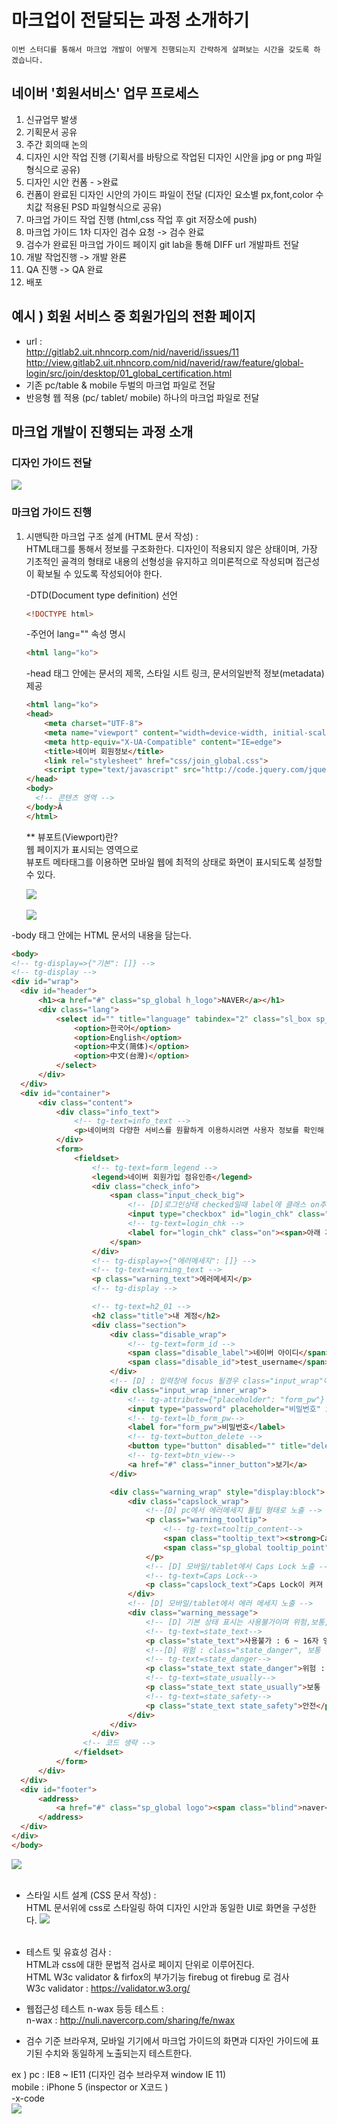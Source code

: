 # 마크업이 전달되는 과정 소개하기

    이번 스터디를 통해서 마크업 개발이 어떻게 진행되는지 간략하게 살펴보는 시간을 갖도록 하겠습니다.

## 네이버 '회원서비스' 업무 프로세스

1. 신규업무 발생
2. 기획문서 공유
3. 주간 회의때 논의
4. 디자인 시안 작업 진행 (기획서를 바탕으로 작업된 디자인 시안을 jpg or png 파일형식으로 공유)
5. 디자인 시안 컨폼 - >완료
6. 컨폼이 완료된 디자인 시안의 가이드 파일이 전달 (디자인 요소별 px,font,color 수치값 적용된 PSD 파일형식으로 공유)
7. 마크업 가이드 작업 진행 (html,css 작업 후 git 저장소에 push)
8. 마크업 가이드 1차 디자인 검수 요청 -> 검수 완료
9. 검수가 완료된 마크업 가이드 페이지 git lab을 통해 DIFF url 개발파트 전달
10. 개발 작업진행 -> 개발 완룐
11. QA 진행 -> QA 완료
12. 배포

## 예시 ) 회원 서비스 중 회원가입의 전환 페이지
- url :<br>
    http://gitlab2.uit.nhncorp.com/nid/naverid/issues/11<br>
    http://view.gitlab2.uit.nhncorp.com/nid/naverid/raw/feature/global-login/src/join/desktop/01_global_certification.html
- 기존 pc/table & mobile 두벌의 마크업 파일로 전달
- 반응형 웹 적용 (pc/ tablet/ mobile) 하나의 마크업 파일로 전달

## 마크업 개발이 진행되는 과정 소개

 ### 디자인 가이드 전달
 ![](img/img_desktop01.png)

 ### 마크업 가이드 진행
1. 시맨틱한 마크업 구조 설계 (HTML 문서 작성) :<br>
 HTML태그를 통해서 정보를 구조화한다. 디자인이 적용되지 않은 상태이며, 가장 기초적인 골격의 형태로 내용의 선형성을 유지하고 의미론적으로 작성되며 접근성이 확보될 수 있도록 작성되어야 한다.

    -DTD(Document type definition) 선언

    ``` html
    <!DOCTYPE html>
    ```

    -주언어 lang="" 속성 명시

    ``` html
    <html lang="ko">
    ```     

    -head 태그 안에는 문서의 제목, 스타일 시트 링크, 문서의일반적 정보(metadata) 제공

    ``` html
    <html lang="ko">
    <head>
    	<meta charset="UTF-8">
    	<meta name="viewport" content="width=device-width, initial-scale=1.0, maximum-scale=1.0, minimum-scale=1.0, user-scalable=no">
    	<meta http-equiv="X-UA-Compatible" content="IE=edge">
    	<title>네이버 회원정보</title>
    	<link rel="stylesheet" href="css/join_global.css">
    	<script type="text/javascript" src="http://code.jquery.com/jquery-latest.js"></script>
    </head>
    <body>
      <!-- 콘텐츠 영역 -->
    </body>Â
    </html>
    ```       
     ** 뷰포트(Viewport)란?<br>
  웹 페이지가 표시되는 영역으로<br>
  뷰포트 메타태그를 이용하면 모바일 웹에 최적의 상태로 화면이 표시되도록 설정할 수 있다.


   ![](img/img_pc_viewport01.png)<br><br>
   ![](img/img_pc_viewport02_2.png)



  -body 태그 안에는  HTML 문서의 내용을 담는다.
  ``` html
  <body>
<!-- tg-display=>{"기본": []} -->
<!-- tg-display -->
  <div id="wrap">
  	<div id="header">
  		<h1><a href="#" class="sp_global h_logo">NAVER</a></h1>
  		<div class="lang">
  			<select id="" title="language" tabindex="2" class="sl_box sp_global">
  				<option>한국어</option>
  				<option>English</option>
  				<option>中文(简体)</option>
  				<option>中文(台灣)</option>
  			</select>
  		</div>
  	</div>
  	<div id="container">
  		<div class="content">
  			<div class="info_text">
  				<!-- tg-text=info_text -->
  				<p>네이버의 다양한 서비스를 원활하게 이용하시려면 사용자 정보를 확인해 주세요.<br> <a href="#" class="check_link">정보 확인이 필요한 이유</a></p>
  			</div>
  			<form>
  				<fieldset>
  					<!-- tg-text=form_legend -->
  					<legend>네이버 회원가입 점유인증</legend>
  					<div class="check_info">
  						<span class="input_check_big">
  							<!-- [D]로그인상태 checked일때 label에 클래스 on추가해주세요. 예)class="on" -->
  							<input type="checkbox" id="login_chk" class="chk" checked="">
  							<!-- tg-text=login_chk -->
  							<label for="login_chk" class="on"><span>아래 개인정보 제공에 동의합니다</span></label>
  						</span>
  					</div>
  					<!-- tg-display=>{"에러메세지": []} -->
  					<!-- tg-text=warning_text -->
  					<p class="warning_text">에러메세지</p>
  					<!-- tg-display -->

  					<!-- tg-text=h2_01 -->
  					<h2 class="title">내 계정</h2>
  					<div class="section">
  						<div class="disable_wrap">
  							<!-- tg-text=form_id -->
  							<span class="disable_label">네이버 아이디</span>
  							<span class="disable_id">test_username</span>
  						</div>
  						<!-- [D] : 입력창에 focus 될경우 class="input_wrap"에 .input_wrap_focus 클래스 추가 해주세요. -->
  						<div class="input_wrap inner_wrap">
  							<!-- tg-attribute={"placeholder": "form_pw"} -->
  							<input type="password" placeholder="비밀번호" id="form_pw">
  							<!-- tg-text=lb_form_pw-->
  							<label for="form_pw">비밀번호</label>
  							<!-- tg-text=button_delete -->
  							<button type="button" disabled="" title="delete" class="sp_global btn_delete">delete</button>
  							<!-- tg-text=btn_view-->
  							<a href="#" class="inner_button">보기</a>
  						</div>

  						<div class="warning_wrap" style="display:block">
  							<div class="capslock_wrap">
  								<!--[D] pc에서 에러메세지 툴팁 형태로 노출 -->
  								<p class="warning_tooltip">
  									<!-- tg-text=tooltip_content-->
  									<span class="tooltip_text"><strong>Caps Lock</strong>이 켜져 있습니다.</span>
  									<span class="sp_global tooltip_point"></span>
  								</p>
  								<!-- [D] 모바일/tablet에서 Caps Lock 노출 -->
  								<!-- tg-text=Caps Lock-->
  								<p class="capslock_text">Caps Lock이 켜져 있습니다.</p>
  							</div>
  							<!-- [D] 모바일/tablet에서 에러 메세지 노출 -->
  							<div class="warning_message">
  								<!-- [D] 기본 상태 표시는 사용불가이며 위험,보통,안전 상태에 따라 각각의 클래스를 추가해 주세요. -->
  								<!-- tg-text=state_text-->
  								<p class="state_text">사용불가 : 6 ~ 16자 영문 대 소문자, 숫자, 특수문자를 사용하세요.</p>
  								<!--[D] 위험 : class="state_danger", 보통 : class="state_usually", 안전 : class="state_safety" 클래스 Add해 주세요-->
  								<!-- tg-text=state_danger-->
  								<p class="state_text state_danger">위험 : 6 ~ 16자 영문 대 소문자, 숫자, 특수문자를 사용하세요.</p>
  								<!-- tg-text=state_usually-->
  								<p class="state_text state_usually">보통 : 6 ~ 16자 영문 대 소문자, 숫자, 특수문자를 사용하세요.</p>
  								<!-- tg-text=state_safety-->
  								<p class="state_text state_safety">안전</p>
  							</div>
  						</div>
  					</div>
  			      <!-- 코드 생략 -->
  				</fieldset>
  			</form>
  		</div>
  	</div>
  	<div id="footer">
  		<address>
  			<a href="#" class="sp_global logo"><span class="blind">naver</span></a><em class="copy">Copyright</em><em class="u_cra_simbol">&copy;</em><a href="#" class="u_cra">NAVER Corp.</a><span class="bar">|</span><a href="#" class="u_cri">Help</a><span class="all_r">All Rights Reserved.</span>
  		</address>
  	</div>
  </div>
</body>
```  
![](img/img_markup.png)<br><br>

- 스타일 시트 설계 (CSS 문서 작성) : <br>
HTML 문서위에 css로 스타일링 하여 디자인 시안과 동일한 UI로 화면을 구성한다.
![](img/img_markup_css.png)<br><br>

- 테스트 및 유효성 검사 :<br>
 HTML과 css에 대한 문법적 검사로 페이지 단위로 이루어진다.<br>
 HTML W3c validator & firfox의 부가기능 firebug ot firebug 로 검사<br>
 W3c validator : https://validator.w3.org/

- 웹접근성 테스트 n-wax 등등 테스트 : <br>
n-wax : http://nuli.navercorp.com/sharing/fe/nwax

- 검수 기준 브라우져, 모바일 기기에서 마크업 가이드의 화면과 디자인 가이드에 표기된 수치와 동일하게 노출되는지 테스트한다.

ex ) pc :  IE8 ~ IE11 (디자인 검수 브라우져 window IE 11)<br>
           mobile : iPhone 5  (inspector or X코드 )<br>
  -x-code<br>
  ![](img/x-code.png)<br><br>         
